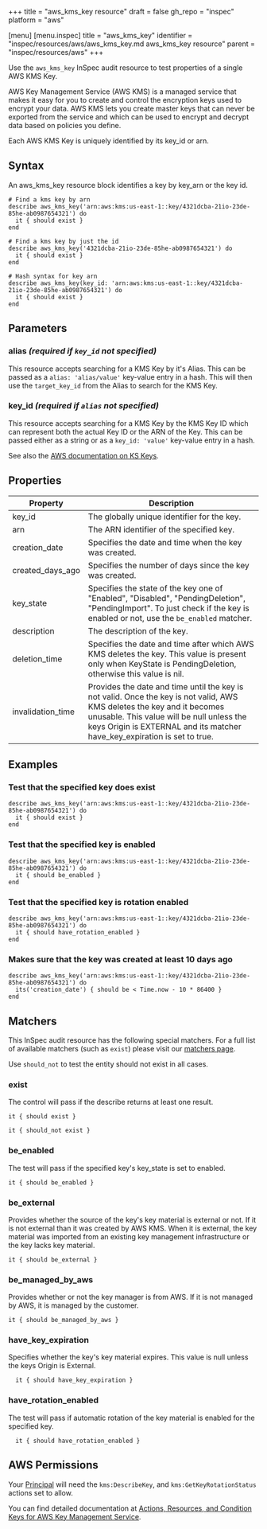+++
title = "aws_kms_key resource"
draft = false
gh_repo = "inspec"
platform = "aws"

[menu]
  [menu.inspec]
    title = "aws_kms_key"
    identifier = "inspec/resources/aws/aws_kms_key.md aws_kms_key resource"
    parent = "inspec/resources/aws"
+++

Use the `aws_kms_key` InSpec audit resource to test properties of a single AWS KMS Key.

AWS Key Management Service (AWS KMS) is a managed service that makes it easy for you to create and control the encryption keys used to encrypt your data. AWS KMS lets you create master keys that can never be exported from the service and which can be used to encrypt and decrypt data based on policies you define.

Each AWS KMS Key is uniquely identified by its key_id or arn.

## Syntax

An aws_kms_key resource block identifies a key by key_arn or the key id.

    # Find a kms key by arn
    describe aws_kms_key('arn:aws:kms:us-east-1::key/4321dcba-21io-23de-85he-ab0987654321') do
      it { should exist }
    end

    # Find a kms key by just the id
    describe aws_kms_key('4321dcba-21io-23de-85he-ab0987654321') do
      it { should exist }
    end

    # Hash syntax for key arn
    describe aws_kms_key(key_id: 'arn:aws:kms:us-east-1::key/4321dcba-21io-23de-85he-ab0987654321') do
      it { should exist }
    end

## Parameters

### alias _(required if `key_id` not specified)_

This resource accepts searching for a KMS Key by it's Alias.
This can be passed as a `alias: 'alias/value'` key-value entry in a hash. This will then use the `target_key_id` from the Alias to search for the KMS Key.

### key_id _(required if `alias` not specified)_

This resource accepts searching for a KMS Key by the KMS Key ID which can represent both the actual Key ID or the ARN of the Key.
This can be passed either as a string or as a `key_id: 'value'` key-value entry in a hash.

See also the [AWS documentation on KS Keys](https://docs.aws.amazon.com/kms/latest/developerguide/getting-started.html).

## Properties

| Property          | Description                                                                                                                                                                                                                                       |
| ----------------- | ------------------------------------------------------------------------------------------------------------------------------------------------------------------------------------------------------------------------------------------------- |
| key_id            | The globally unique identifier for the key.                                                                                                                                                                                                       |
| arn               | The ARN identifier of the specified key.                                                                                                                                                                                                          |
| creation_date     | Specifies the date and time when the key was created.                                                                                                                                                                                             |
| created_days_ago  | Specifies the number of days since the key was created.                                                                                                                                                                                           |
| key_state         | Specifies the state of the key one of "Enabled", "Disabled", "PendingDeletion", "PendingImport". To just check if the key is enabled or not, use the `be_enabled` matcher.                                                                        |
| description       | The description of the key.                                                                                                                                                                                                                       |
| deletion_time     | Specifies the date and time after which AWS KMS deletes the key. This value is present only when KeyState is PendingDeletion, otherwise this value is nil.                                                                                        |
| invalidation_time | Provides the date and time until the key is not valid. Once the key is not valid, AWS KMS deletes the key and it becomes unusable. This value will be null unless the keys Origin is EXTERNAL and its matcher have_key_expiration is set to true. |

## Examples

### Test that the specified key does exist

    describe aws_kms_key('arn:aws:kms:us-east-1::key/4321dcba-21io-23de-85he-ab0987654321') do
      it { should exist }
    end

### Test that the specified key is enabled

    describe aws_kms_key('arn:aws:kms:us-east-1::key/4321dcba-21io-23de-85he-ab0987654321') do
      it { should be_enabled }
    end

### Test that the specified key is rotation enabled

    describe aws_kms_key('arn:aws:kms:us-east-1::key/4321dcba-21io-23de-85he-ab0987654321') do
      it { should have_rotation_enabled }
    end

### Makes sure that the key was created at least 10 days ago

    describe aws_kms_key('arn:aws:kms:us-east-1::key/4321dcba-21io-23de-85he-ab0987654321') do
      its('creation_date') { should be < Time.now - 10 * 86400 }
    end

## Matchers

This InSpec audit resource has the following special matchers. For a full list of available matchers (such as `exist`) please visit our [matchers page](/inspec/matchers/).

Use `should_not` to test the entity should not exist in all cases.

### exist

The control will pass if the describe returns at least one result.

    it { should exist }

    it { should_not exist }

### be_enabled

The test will pass if the specified key's key_state is set to enabled.

    it { should be_enabled }

### be_external

Provides whether the source of the key's key material is external or not. If it is not external than it was created by AWS KMS. When it is external, the key material was imported from an existing key management infrastructure or the key lacks key material.

    it { should be_external }

### be_managed_by_aws

Provides whether or not the key manager is from AWS. If it is not managed by AWS, it is managed by the customer.

    it { should be_managed_by_aws }

### have_key_expiration

Specifies whether the key's key material expires. This value is null unless the keys Origin is External.

      it { should have_key_expiration }

### have_rotation_enabled

The test will pass if automatic rotation of the key material is enabled for the specified key.

      it { should have_rotation_enabled }

## AWS Permissions

Your [Principal](https://docs.aws.amazon.com/IAM/latest/UserGuide/intro-structure.html#intro-structure-principal) will need the `kms:DescribeKey`, and `kms:GetKeyRotationStatus` actions set to allow.

You can find detailed documentation at [Actions, Resources, and Condition Keys for AWS Key Management Service](https://docs.aws.amazon.com/IAM/latest/UserGuide/list_awskeymanagementservice.html).
